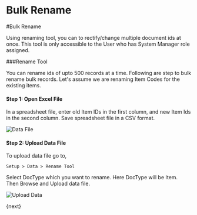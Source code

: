 # Bulk Rename

#Bulk Rename

Using renaming tool, you can to rectify/change multiple document ids at once. This tool is only accessible to the User who has System Manager role assigned.

###Rename Tool

You can rename ids of upto 500 records at a time. Following are step to bulk rename bulk records. Let's assume we are renaming Item Codes for the existing items.

#### Step 1: Open Excel File

In a spreadsheet file, enter old Item IDs in the first column, and new Item Ids in the second column. Save spreadsheet file in a CSV format.

<img alt="Data File" class="screenshot" src="/docs/assets/img/articles/rename-docs-1.png">

#### Step 2: Upload Data File

To upload data file go to,

`Setup > Data > Rename Tool`

Select DocType which you want to rename. Here DocType will be Item. Then Browse and Upload data file.

![Upload Data](/docs/assets/img/articles/Selection_0173436a8.png) 

{next}

<!-- markdown -->